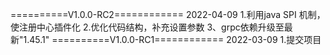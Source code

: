 ==========V1.0.0-RC2============
2022-04-09
1.利用java SPI 机制，使注册中心插件化
2.优化代码结构，补充设置参数
3、grpc依赖升级至最新"1.45.1"
==========V1.0.0-RC1============
2022-03-09
1.提交项目